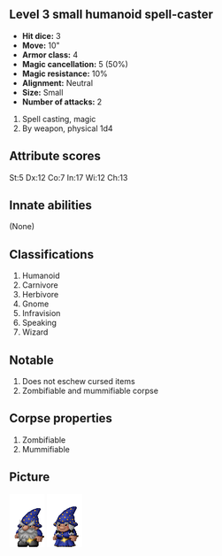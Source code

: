 ## Level 3 small humanoid spell-caster

- **Hit dice:** 3
- **Move:** 10"
- **Armor class:** 4
- **Magic cancellation:** 5 (50%)
- **Magic resistance:** 10%
- **Alignment:** Neutral
- **Size:** Small
- **Number of attacks:** 2
1. Spell casting, magic
2. By weapon, physical 1d4

## Attribute scores

St:5 Dx:12 Co:7 In:17 Wi:12 Ch:13

## Innate abilities

(None)

## Classifications

1. Humanoid
2. Carnivore
3. Herbivore
4. Gnome
5. Infravision
6. Speaking
7. Wizard

## Notable

1. Does not eschew cursed items
2. Zombifiable and mummifiable corpse

## Corpse properties

1. Zombifiable
2. Mummifiable

## Picture

![Gnomish wizard](https://github.com/hyvanmielenpelit/GnollHackTileSet/blob/main/Monsters/gnomish_wizard/gnomish_wizard.png?raw=true) ![Gnomish wizard](https://github.com/hyvanmielenpelit/GnollHackTileSet/blob/main/Monsters/gnomish_wizard/gnomish_wizard_female.png?raw=true)
